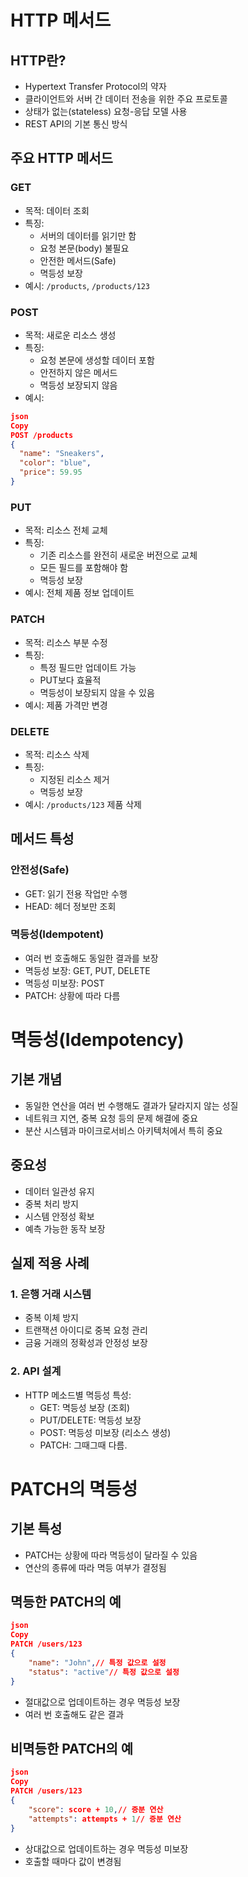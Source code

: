# HTTP 메서드

## HTTP란?

- Hypertext Transfer Protocol의 약자
- 클라이언트와 서버 간 데이터 전송을 위한 주요 프로토콜
- 상태가 없는(stateless) 요청-응답 모델 사용
- REST API의 기본 통신 방식

## 주요 HTTP 메서드

### GET

- 목적: 데이터 조회
- 특징:
    - 서버의 데이터를 읽기만 함
    - 요청 본문(body) 불필요
    - 안전한 메서드(Safe)
    - 멱등성 보장
- 예시: `/products`, `/products/123`

### POST

- 목적: 새로운 리소스 생성
- 특징:
    - 요청 본문에 생성할 데이터 포함
    - 안전하지 않은 메서드
    - 멱등성 보장되지 않음
- 예시:

```json
json
Copy
POST /products
{
  "name": "Sneakers",
  "color": "blue",
  "price": 59.95
}

```

### PUT

- 목적: 리소스 전체 교체
- 특징:
    - 기존 리소스를 완전히 새로운 버전으로 교체
    - 모든 필드를 포함해야 함
    - 멱등성 보장
- 예시: 전체 제품 정보 업데이트

### PATCH

- 목적: 리소스 부분 수정
- 특징:
    - 특정 필드만 업데이트 가능
    - PUT보다 효율적
    - 멱등성이 보장되지 않을 수 있음
- 예시: 제품 가격만 변경

### DELETE

- 목적: 리소스 삭제
- 특징:
    - 지정된 리소스 제거
    - 멱등성 보장
- 예시: `/products/123` 제품 삭제

## 메서드 특성

### 안전성(Safe)

- GET: 읽기 전용 작업만 수행
- HEAD: 헤더 정보만 조회

### 멱등성(Idempotent)

- 여러 번 호출해도 동일한 결과를 보장
- 멱등성 보장: GET, PUT, DELETE
- 멱등성 미보장: POST
- PATCH: 상황에 따라 다름

# 멱등성(Idempotency)

## 기본 개념

- 동일한 연산을 여러 번 수행해도 결과가 달라지지 않는 성질
- 네트워크 지연, 중복 요청 등의 문제 해결에 중요
- 분산 시스템과 마이크로서비스 아키텍처에서 특히 중요

## 중요성

- 데이터 일관성 유지
- 중복 처리 방지
- 시스템 안정성 확보
- 예측 가능한 동작 보장

## 실제 적용 사례

### 1. 은행 거래 시스템

- 중복 이체 방지
- 트랜잭션 아이디로 중복 요청 관리
- 금융 거래의 정확성과 안정성 보장

### 2. API 설계

- HTTP 메소드별 멱등성 특성:
    - GET: 멱등성 보장 (조회)
    - PUT/DELETE: 멱등성 보장
    - POST: 멱등성 미보장 (리소스 생성)
    - PATCH: 그때그때 다름.

# PATCH의 멱등성

## 기본 특성

- PATCH는 상황에 따라 멱등성이 달라질 수 있음
- 연산의 종류에 따라 멱등 여부가 결정됨

## 멱등한 PATCH의 예

```json
json
Copy
PATCH /users/123
{
    "name": "John",// 특정 값으로 설정
    "status": "active"// 특정 값으로 설정
}

```

- 절대값으로 업데이트하는 경우 멱등성 보장
- 여러 번 호출해도 같은 결과

## 비멱등한 PATCH의 예

```json
json
Copy
PATCH /users/123
{
    "score": score + 10,// 증분 연산
    "attempts": attempts + 1// 증분 연산
}

```

- 상대값으로 업데이트하는 경우 멱등성 미보장
- 호출할 때마다 값이 변경됨
